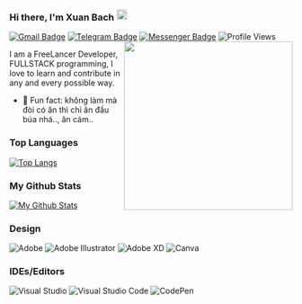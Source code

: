 ### Hi there, I'm Xuan Bach <img src="https://camo.githubusercontent.com/c05b8e6f41e6e75b664d121f193fc3640f21b5f8ea0182efab1d2a8204e59caf/68747470733a2f2f62696f2e6c696e6b63646e2e746f2f696e73746162696f2e63632f7374617469632f696d616765732f6261636b2f747769747465725f69636f6e2e706e67" align="bottom" height="18" width="18" style="max-width: 100%; position: relative; left: 1px; top: -2px;">

[![Gmail Badge](https://img.shields.io/badge/-xuanbachdevops@gmail.com-c14438?style=flat&logo=Gmail&logoColor=white)](mailto:xuanbachdevops@gmail.com "Connect via Email")
[![Telegram Badge](https://img.shields.io/badge/-@xuanbachdev-0088CC?style=flat&logo=Telegram&logoColor=white)](https://t.me/xuanbachdev "Contact on Telegram")
[![Messenger Badge](https://img.shields.io/badge/-Messenger-0078FF?style=flat&logo=Messenger&logoColor=white)](https://www.facebook.com/xuanbachdev "Connect on Facebook")
![Profile Views](https://komarev.com/ghpvc/?username=xuanbachdev&color=blue)
<a href="https://tienichmmo.net"><img src="https://raw.githubusercontent.com/abhisheknaiidu/abhisheknaiidu/master/code.gif" align="right" height="300" /></a>

I am a FreeLancer Developer, FULLSTACK programming, I love to learn and contribute in any and every possible way.

- 👾 Fun fact: không làm mà đòi có ăn thì chỉ ăn đầu búa nhá.., ăn cám..
<!--
 <details>
  <summary>Top Languages :computer:</summary>


  ----

</details> -->
### Top Languages
[![Top Langs](https://github-readme-stats.vercel.app/api/top-langs/?username=xuanbachdev&layout=compact&theme=dark)](https://github.com/xuanbachdev)

### My Github Stats

[![My Github Stats](https://github-readme-stats.vercel.app/api?username=xuanbachdev&show_icons=true&title_color=fff&icon_color=79ff97&text_color=9f9f9f&bg_color=151515)](https://github.com/xuanbachdev)

### Design
![Adobe](https://img.shields.io/badge/adobe-%23FF0000.svg?style=for-the-badge&logo=adobe&logoColor=white)
![Adobe Illustrator](https://img.shields.io/badge/adobeillustrator-%23FF9A00.svg?style=for-the-badge&logo=adobeillustrator&logoColor=white)
![Adobe XD](https://img.shields.io/badge/Adobe%20XD-470137?style=for-the-badge&logo=Adobe%20XD&logoColor=#FF61F6)
![Canva](https://img.shields.io/badge/Canva-%2300C4CC.svg?style=for-the-badge&logo=Canva&logoColor=white)

### IDEs/Editors
![Visual Studio](https://img.shields.io/badge/VisualStudio-5C2D91.svg?style=for-the-badge&logo=visual-studio&logoColor=white)
![Visual Studio Code](https://img.shields.io/badge/VisualStudioCode-0078d7.svg?style=for-the-badge&logo=visual-studio-code&logoColor=white)
![CodePen](https://img.shields.io/badge/CodePen-white?style=for-the-badge&logo=codepen&logoColor=black)

<!--<a href="https://tienichmmo.net/"><img src="https://github.com/samujjwaal/samujjwaal/raw/master/etc/coffee.png" align="right" height="275" /></a>-->
